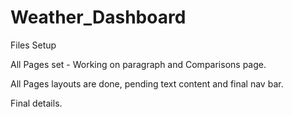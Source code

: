 # Weather_Dashboard

Files Setup

All Pages set - Working on paragraph and Comparisons page.

All Pages layouts are done, pending text content and final nav bar.

Final details.